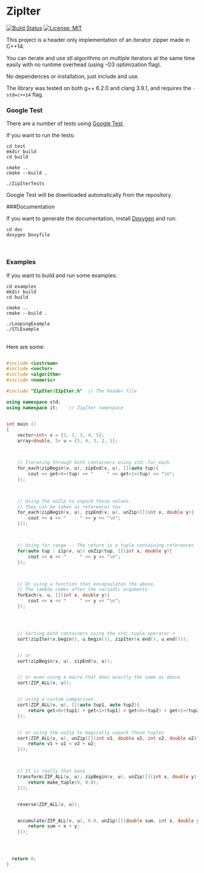 # ZipIter

[![Build Status](https://travis-ci.org/matheuspf/ZipIter.svg?branch=master)](https://travis-ci.org/matheuspf/ZipIter) [![License: MIT](https://img.shields.io/badge/License-MIT-yellow.svg)](https://opensource.org/licenses/MIT)

This project is a header only implementation of an iterator zipper made in C++14.

You can iterate and use stl algorithms on multiple iterators at the same time easily with no runtime overhead (using -O3 optimization flag).

No dependences or installation, just include and use.

The library was tested on both g++ 6.2.0 and clang 3.9.1, and requires the ``-std=c++14`` flag.
<br>

### Google Test


There are a number of tests using [Google Test](https://github.com/google/googletest).

If you want to run the tests:

```
cd test
mkdir build
cd build

cmake ..
cmake --build .

./ZipIterTests
```

Google Test will be downloaded automatically from the repository.
<br>

###Documentation

If you want to generate the documentation, install [Doxygen](http://www.stack.nl/~dimitri/doxygen/) and run:

```
cd doc
doxygen Doxyfile
```

<br>

### Examples

If you want to build and run some examples:

```
cd examples
mkdir build
cd build

cmake ..
cmake --build .

./LoopingExample
./STLExample
```


<br>
Here are some:

```c++

#include <iostream>
#include <vector>
#include <algorithm>
#include <numeric>

#include "ZipIter/ZipIter.h"  // The header file

using namespace std;
using namespace it;    // ZipIter namespace


int main ()
{
	vector<int> v = {1, 2, 3, 4, 5};
	array<double, 5> u = {5, 4, 3, 2, 1};



	// Iterating through both containers using std::for_each
	for_each(zipBegin(v, u), zipEnd(v, u), [](auto tup){
		cout << get<0>(tup) << "     " << get<1>(tup) << "\n";
	});



	// Using the unZip to unpack those values.
	// They can be taken as references too
	for_each(zipBegin(v, u), zipEnd(v, u), unZip([](int x, double y){
		cout << x << "     " << y << "\n";
	}));



	// Using for range -- The return is a tuple containing references
	for(auto tup : zip(v, u)) unZip(tup, [](int x, double y){
		cout << x << "     " << y << "\n";
	});



	// Or using a function that encapsulates the above.
	// The lambda comes after the variadic arguments 
	forEach(v, u, [](int x, double y){
		cout << x << "     " << y << "\n";
	});




	// Sorting both containers using the std::tuple operator <
	sort(zipIter(v.begin(), u.begin()), zipIter(v.end(), u.end()));


	// or
	sort(zipBegin(v, u), zipEnd(v, u));


	// or even using a macro that does exactly the same as above
	sort(ZIP_ALL(v, u));


	// using a custom comparison
	sort(ZIP_ALL(v, u), [](auto tup1, auto tup2){
		return get<0>(tup1) + get<1>(tup1) < get<0>(tup2) + get<1>(tup2);
	});


	// or using the unZip to magically unpack those tuples
	sort(ZIP_ALL(v, u), unZip([](int v1, double u1, int v2, double u2){
		return v1 + u1 < v2 + u2;
	}));



	// It is really that easy
	transform(ZIP_ALL(v, u), zipBegin(v, u), unZip([](int x, double y){
		return make_tuple(0, 0.0);
	}));


	reverse(ZIP_ALL(v, u));


	accumulate(ZIP_ALL(v, u), 0.0, unZip([](double sum, int x, double y){
		return sum + x + y;
	}));




  return 0;
}
```
<br>
